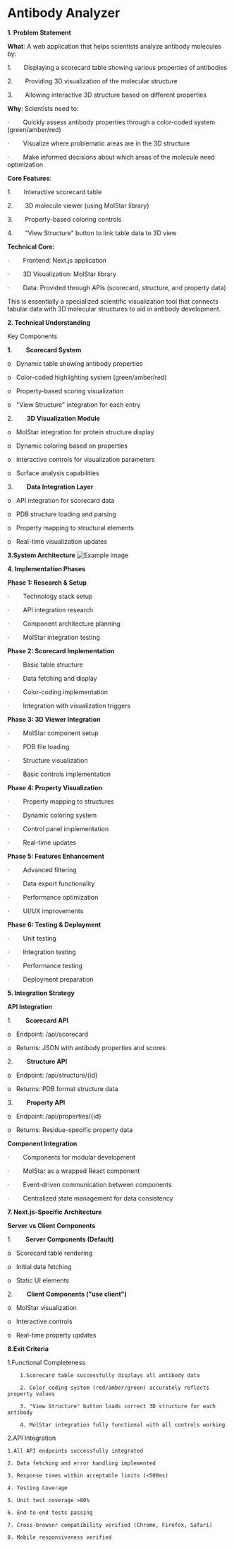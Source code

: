# Antibody Analyzer



**1\. Problem Statement**

**What**: A web application that helps scientists analyze antibody molecules by:

1.       Displaying a scorecard table showing various properties of antibodies

2.       Providing 3D visualization of the molecular structure

3.       Allowing interactive 3D structure based on different properties

**Why**: Scientists need to:

·        Quickly assess antibody properties through a color-coded system (green/amber/red)

·        Visualize where problematic areas are in the 3D structure

·        Make informed decisions about which areas of the molecule need optimization

**Core Features**:

1.       Interactive scorecard table

2.       3D molecule viewer (using MolStar library)

3.       Property-based coloring controls

4.       "View Structure" button to link table data to 3D view

**Technical Core:**

·        Frontend: Next.js application

·        3D Visualization: MolStar library

·        Data: Provided through APIs (scorecard, structure, and property data)

This is essentially a specialized scientific visualization tool that connects tabular data with 3D molecular structures to aid in antibody development.

**2\. Technical Understanding**

Key Components

**1.**        **Scorecard System**

o   Dynamic table showing antibody properties

o   Color-coded highlighting system (green/amber/red)

o   Property-based scoring visualization

o   "View Structure" integration for each entry

2.        **3D Visualization Module**

o   MolStar integration for protein structure display

o   Dynamic coloring based on properties

o   Interactive controls for visualization parameters

o   Surface analysis capabilities

3.        **Data Integration Layer**

o   API integration for scorecard data

o   PDB structure loading and parsing

o   Property mapping to structural elements

o   Real-time visualization updates

**3.System Architecture**
![Example image](https://soqmsb04dk.ufs.sh/f/KBljPeC0dD9GSUq4x41jfEMNglRXhbiIz6Zm1sOJ2LKSoW0p "This is an online image")

**4\. Implementation Phases**

**Phase 1: Research & Setup**

·        Technology stack setup

·        API integration research

·        Component architecture planning

·        MolStar integration testing

**Phase 2: Scorecard Implementation**

·        Basic table structure

·        Data fetching and display

·        Color-coding implementation

·        Integration with visualization triggers

**Phase 3: 3D Viewer Integration**

·        MolStar component setup

·        PDB file loading

·        Structure visualization

·        Basic controls implementation

**Phase 4: Property Visualization**

·        Property mapping to structures

·        Dynamic coloring system

·        Control panel implementation

·        Real-time updates

**Phase 5: Features Enhancement**

·        Advanced filtering

·        Data export functionality

·        Performance optimization

·        UI/UX improvements

**Phase 6: Testing & Deployment**

·        Unit testing

·        Integration testing

·        Performance testing

·        Deployment preparation

**5\. Integration Strategy**

**API Integration**

1.        **Scorecard API**

o   Endpoint: /api/scorecard

o   Returns: JSON with antibody properties and scores

2.        **Structure API**

o   Endpoint: /api/structure/{id}

o   Returns: PDB format structure data

3.        **Property API**

o   Endpoint: /api/properties/{id}

o   Returns: Residue-specific property data

**Component Integration**

·        Components for modular development

·        MolStar as a wrapped React component

·        Event-driven communication between components

·        Centralized state management for data consistency

**7\. Next.js-Specific Architecture**

**Server vs Client Components**

1.        **Server Components (Default)**

o   Scorecard table rendering

o   Initial data fetching

o   Static UI elements

2.        **Client Components ("use client")**

o   MolStar visualization

o   Interactive controls

o   Real-time property updates

**8.Exit Criteria**

1.Functional Completeness

        1.Scorecard table successfully displays all antibody data

        2. Color coding system (red/amber/green) accurately reflects property values

        3. "View Structure" button loads correct 3D structure for each antibody

        4. MolStar integration fully functional with all controls working

2.API Integration

    1.All API endpoints successfully integrated

    2. Data fetching and error handling implemented

    3. Response times within acceptable limits (<500ms)

    4. Testing Coverage

    5. Unit test coverage >80%

    6. End-to-end tests passing

    7. Cross-browser compatibility verified (Chrome, Firefox, Safari)

    8. Mobile responsiveness verified
